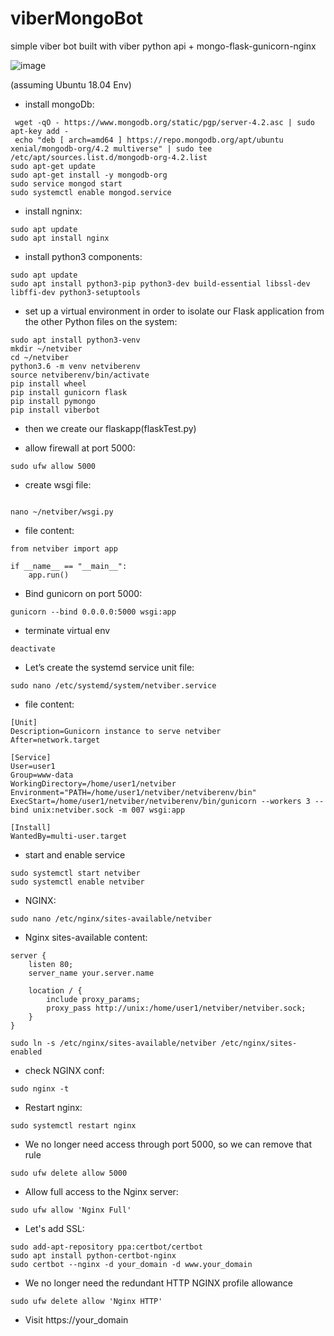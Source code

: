 # viberMongoBot
simple viber bot built with viber python api + mongo-flask-gunicorn-nginx

![image](https://user-images.githubusercontent.com/14131080/68029385-c5438380-fcbf-11e9-8cb2-cc4a4f27244a.png)

(assuming Ubuntu 18.04 Env)

- install mongoDb: 

```
 wget -qO - https://www.mongodb.org/static/pgp/server-4.2.asc | sudo apt-key add -
 echo "deb [ arch=amd64 ] https://repo.mongodb.org/apt/ubuntu xenial/mongodb-org/4.2 multiverse" | sudo tee /etc/apt/sources.list.d/mongodb-org-4.2.list
sudo apt-get update
sudo apt-get install -y mongodb-org
sudo service mongod start
sudo systemctl enable mongod.service

```

- install ngninx:

```
sudo apt update
sudo apt install nginx

```

- install python3 components:

```
sudo apt update
sudo apt install python3-pip python3-dev build-essential libssl-dev libffi-dev python3-setuptools

```

- set up a virtual environment in order to isolate our Flask application from the other Python files on the system:

```
sudo apt install python3-venv
mkdir ~/netviber
cd ~/netviber
python3.6 -m venv netviberenv
source netviberenv/bin/activate
pip install wheel
pip install gunicorn flask
pip install pymongo
pip install viberbot

```

- then we create our flaskapp(flaskTest.py)

- allow firewall at port 5000:

```
sudo ufw allow 5000
```

- create wsgi file:

```

nano ~/netviber/wsgi.py

```

- file content:

```
from netviber import app

if __name__ == "__main__":
    app.run()
```    

- Bind gunicorn on port 5000:

```
gunicorn --bind 0.0.0.0:5000 wsgi:app
```

- terminate virtual env

```
deactivate
```

- Let’s create the systemd service unit file:

```
sudo nano /etc/systemd/system/netviber.service
```

- file content:

```
[Unit]
Description=Gunicorn instance to serve netviber
After=network.target

[Service]
User=user1
Group=www-data
WorkingDirectory=/home/user1/netviber
Environment="PATH=/home/user1/netviber/netviberenv/bin"
ExecStart=/home/user1/netviber/netviberenv/bin/gunicorn --workers 3 --bind unix:netviber.sock -m 007 wsgi:app

[Install]
WantedBy=multi-user.target
```

- start and enable service

```
sudo systemctl start netviber
sudo systemctl enable netviber
```

- NGINX:

```
sudo nano /etc/nginx/sites-available/netviber
```

- Nginx sites-available content:

```
server {
    listen 80;
    server_name your.server.name

    location / {
        include proxy_params;
        proxy_pass http://unix:/home/user1/netviber/netviber.sock;
    }
}

```

```
sudo ln -s /etc/nginx/sites-available/netviber /etc/nginx/sites-enabled
```

- check NGINX conf:

```
sudo nginx -t
```

- Restart nginx:

```
sudo systemctl restart nginx
```

- We no longer need access through port 5000, so we can remove that rule

```
sudo ufw delete allow 5000
```

- Allow full access to the Nginx server:

```
sudo ufw allow 'Nginx Full'
```

- Let's add SSL:

```
sudo add-apt-repository ppa:certbot/certbot
sudo apt install python-certbot-nginx
sudo certbot --nginx -d your_domain -d www.your_domain
```

- We no longer need the redundant HTTP NGINX profile allowance

```
sudo ufw delete allow 'Nginx HTTP'
```
- Visit https://your_domain
